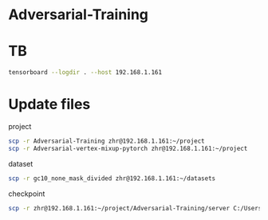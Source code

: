 # Adversarial-Training


# TB
```bash
tensorboard --logdir . --host 192.168.1.161
```
# Update files

project
```bash
scp -r Adversarial-Training zhr@192.168.1.161:~/project 
scp -r Adversarial-vertex-mixup-pytorch zhr@192.168.1.161:~/project 
```

dataset
```bash
scp -r gc10_none_mask_divided zhr@192.168.1.161:~/datasets 
```

checkpoint
```bash
scp -r zhr@192.168.1.161:~/project/Adversarial-Training/server C:/Users/henryzhu/Projects/Adversarial-Training
```

